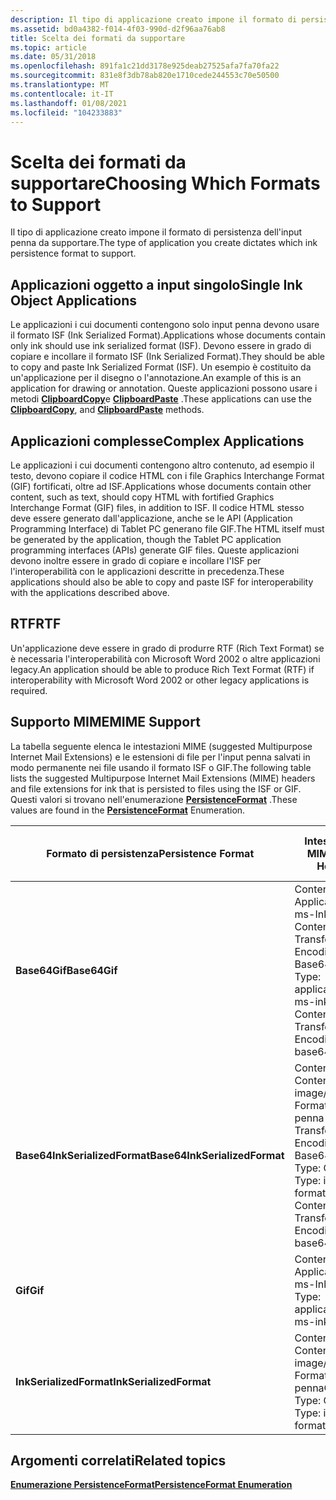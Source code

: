 ```yaml
---
description: Il tipo di applicazione creato impone il formato di persistenza dell'input penna da supportare.
ms.assetid: bd0a4382-f014-4f03-990d-d2f96aa76ab8
title: Scelta dei formati da supportare
ms.topic: article
ms.date: 05/31/2018
ms.openlocfilehash: 891fa1c21dd3178e925deab27525afa7fa70fa22
ms.sourcegitcommit: 831e8f3db78ab820e1710cede244553c70e50500
ms.translationtype: MT
ms.contentlocale: it-IT
ms.lasthandoff: 01/08/2021
ms.locfileid: "104233883"
---
```

# <a name="choosing-which-formats-to-support"></a><span data-ttu-id="4f454-103">Scelta dei formati da supportare</span><span class="sxs-lookup"><span data-stu-id="4f454-103">Choosing Which Formats to Support</span></span>

<span data-ttu-id="4f454-104">Il tipo di applicazione creato impone il formato di persistenza dell'input penna da supportare.</span><span class="sxs-lookup"><span data-stu-id="4f454-104">The type of application you create dictates which ink persistence format to support.</span></span>

## <a name="single-ink-object-applications"></a><span data-ttu-id="4f454-105">Applicazioni oggetto a input singolo</span><span class="sxs-lookup"><span data-stu-id="4f454-105">Single Ink Object Applications</span></span>

<span data-ttu-id="4f454-106">Le applicazioni i cui documenti contengono solo input penna devono usare il formato ISF (Ink Serialized Format).</span><span class="sxs-lookup"><span data-stu-id="4f454-106">Applications whose documents contain only ink should use ink serialized format (ISF).</span></span> <span data-ttu-id="4f454-107">Devono essere in grado di copiare e incollare il formato ISF (Ink Serialized Format).</span><span class="sxs-lookup"><span data-stu-id="4f454-107">They should be able to copy and paste Ink Serialized Format (ISF).</span></span> <span data-ttu-id="4f454-108">Un esempio è costituito da un'applicazione per il disegno o l'annotazione.</span><span class="sxs-lookup"><span data-stu-id="4f454-108">An example of this is an application for drawing or annotation.</span></span> <span data-ttu-id="4f454-109">Queste applicazioni possono usare i metodi [**ClipboardCopy**](/windows/desktop/api/msinkaut/nf-msinkaut-iinkdisp-clipboardcopy)e [**ClipboardPaste**](/windows/desktop/api/msinkaut/nf-msinkaut-iinkdisp-clipboardpaste) .</span><span class="sxs-lookup"><span data-stu-id="4f454-109">These applications can use the [**ClipboardCopy**](/windows/desktop/api/msinkaut/nf-msinkaut-iinkdisp-clipboardcopy), and [**ClipboardPaste**](/windows/desktop/api/msinkaut/nf-msinkaut-iinkdisp-clipboardpaste) methods.</span></span>

## <a name="complex-applications"></a><span data-ttu-id="4f454-110">Applicazioni complesse</span><span class="sxs-lookup"><span data-stu-id="4f454-110">Complex Applications</span></span>

<span data-ttu-id="4f454-111">Le applicazioni i cui documenti contengono altro contenuto, ad esempio il testo, devono copiare il codice HTML con i file Graphics Interchange Format (GIF) fortificati, oltre ad ISF.</span><span class="sxs-lookup"><span data-stu-id="4f454-111">Applications whose documents contain other content, such as text, should copy HTML with fortified Graphics Interchange Format (GIF) files, in addition to ISF.</span></span> <span data-ttu-id="4f454-112">Il codice HTML stesso deve essere generato dall'applicazione, anche se le API (Application Programming Interface) di Tablet PC generano file GIF.</span><span class="sxs-lookup"><span data-stu-id="4f454-112">The HTML itself must be generated by the application, though the Tablet PC application programming interfaces (APIs) generate GIF files.</span></span> <span data-ttu-id="4f454-113">Queste applicazioni devono inoltre essere in grado di copiare e incollare l'ISF per l'interoperabilità con le applicazioni descritte in precedenza.</span><span class="sxs-lookup"><span data-stu-id="4f454-113">These applications should also be able to copy and paste ISF for interoperability with the applications described above.</span></span>

## <a name="rtf"></a><span data-ttu-id="4f454-114">RTF</span><span class="sxs-lookup"><span data-stu-id="4f454-114">RTF</span></span>

<span data-ttu-id="4f454-115">Un'applicazione deve essere in grado di produrre RTF (Rich Text Format) se è necessaria l'interoperabilità con Microsoft Word 2002 o altre applicazioni legacy.</span><span class="sxs-lookup"><span data-stu-id="4f454-115">An application should be able to produce Rich Text Format (RTF) if interoperability with Microsoft Word 2002 or other legacy applications is required.</span></span>

## <a name="mime-support"></a><span data-ttu-id="4f454-116">Supporto MIME</span><span class="sxs-lookup"><span data-stu-id="4f454-116">MIME Support</span></span>

<span data-ttu-id="4f454-117">La tabella seguente elenca le intestazioni MIME (suggested Multipurpose Internet Mail Extensions) e le estensioni di file per l'input penna salvati in modo permanente nei file usando il formato ISF o GIF.</span><span class="sxs-lookup"><span data-stu-id="4f454-117">The following table lists the suggested Multipurpose Internet Mail Extensions (MIME) headers and file extensions for ink that is persisted to files using the ISF or GIF.</span></span> <span data-ttu-id="4f454-118">Questi valori si trovano nell'enumerazione [**PersistenceFormat**](/windows/desktop/api/msinkaut/ne-msinkaut-inkpersistenceformat) .</span><span class="sxs-lookup"><span data-stu-id="4f454-118">These values are found in the [**PersistenceFormat**](/windows/desktop/api/msinkaut/ne-msinkaut-inkpersistenceformat) Enumeration.</span></span>



| <span data-ttu-id="4f454-119">Formato di persistenza</span><span class="sxs-lookup"><span data-stu-id="4f454-119">Persistence Format</span></span>            | <span data-ttu-id="4f454-120">Intestazione MIME</span><span class="sxs-lookup"><span data-stu-id="4f454-120">MIME Header</span></span>                                                                                    | <span data-ttu-id="4f454-121">Estensione nome del file</span><span class="sxs-lookup"><span data-stu-id="4f454-121">File Extension</span></span>            |
|-------------------------------|------------------------------------------------------------------------------------------------|---------------------------|
| <span data-ttu-id="4f454-122">**Base64Gif**</span><span class="sxs-lookup"><span data-stu-id="4f454-122">**Base64Gif**</span></span>                 | <span data-ttu-id="4f454-123">Content-Type: Application/x-ms-Ink Content-Transfer-Encoding: Base64</span><span class="sxs-lookup"><span data-stu-id="4f454-123">Content-Type: application/x-ms-ink Content-Transfer-Encoding: base64</span></span><br/>                | <span data-ttu-id="4f454-124">Non applicabile</span><span class="sxs-lookup"><span data-stu-id="4f454-124">Not applicable</span></span><br/> |
| <span data-ttu-id="4f454-125">**Base64InkSerializedFormat**</span><span class="sxs-lookup"><span data-stu-id="4f454-125">**Base64InkSerializedFormat**</span></span> | <span data-ttu-id="4f454-126">Content-Type: Content-Type: image/gif; Format = input penna Content-Transfer-Encoding: Base64</span><span class="sxs-lookup"><span data-stu-id="4f454-126">Content-Type: Content-Type: image/gif; format=ink Content-Transfer-Encoding: base64</span></span><br/> | <span data-ttu-id="4f454-127">Non applicabile</span><span class="sxs-lookup"><span data-stu-id="4f454-127">Not applicable</span></span><br/> |
| <span data-ttu-id="4f454-128">**Gif**</span><span class="sxs-lookup"><span data-stu-id="4f454-128">**Gif**</span></span>                       | <span data-ttu-id="4f454-129">Content-Type: Application/x-ms-Ink</span><span class="sxs-lookup"><span data-stu-id="4f454-129">Content-Type: application/x-ms-ink</span></span><br/>                                                  | <span data-ttu-id="4f454-130">gif</span><span class="sxs-lookup"><span data-stu-id="4f454-130">.gif</span></span><br/>           |
| <span data-ttu-id="4f454-131">**InkSerializedFormat**</span><span class="sxs-lookup"><span data-stu-id="4f454-131">**InkSerializedFormat**</span></span>       | <span data-ttu-id="4f454-132">Content-Type: Content-Type: image/gif; Format = input penna</span><span class="sxs-lookup"><span data-stu-id="4f454-132">Content-Type: Content-Type: image/gif; format=ink</span></span><br/>                                   | <span data-ttu-id="4f454-133">. ISF</span><span class="sxs-lookup"><span data-stu-id="4f454-133">.isf</span></span><br/>           |



 

## <a name="related-topics"></a><span data-ttu-id="4f454-134">Argomenti correlati</span><span class="sxs-lookup"><span data-stu-id="4f454-134">Related topics</span></span>

<dl> <dt>

[<span data-ttu-id="4f454-135">**Enumerazione PersistenceFormat**</span><span class="sxs-lookup"><span data-stu-id="4f454-135">**PersistenceFormat Enumeration**</span></span>](/windows/desktop/api/msinkaut/ne-msinkaut-inkpersistenceformat)
</dt> </dl>

 

 




